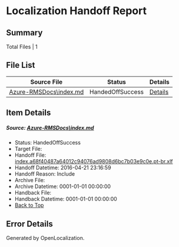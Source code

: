 # <a name='report-top'></a> Localization Handoff Report

## Summary
 Total Files | 1

## File List
 Source File | Status | Details 
 ----------- | ------ | ------- 
 [Azure-RMSDocs\index.md](https://github.com/Microsoft/Azure-RMSDocs-pr/blob/d545e72831e9d3fe4448680645d955d4c49952d0/Azure-RMSDocs/index.md) | HandedOffSuccess | [Details](#ec455586493217b04b8ada316179b1c1957dac00162)

## Item Details
##### <a name='ec455586493217b04b8ada316179b1c1957dac00162'></a> Source: [Azure-RMSDocs\index.md](https://github.com/Microsoft/Azure-RMSDocs-pr/blob/d545e72831e9d3fe4448680645d955d4c49952d0/Azure-RMSDocs/index.md)
* Status: HandedOffSuccess
* Target File: 
* Handoff File: [index.a68f40487a64012c94076ad9808d6bc7b03e9c0e.pt-br.xlf](https://github.com/Microsoft/EM.handoff/blob/3755908bc1cda5f693003fd731b7d0cf52e183c1/ol-handoff/Microsoft/Azure-RMSDocs-pr.pt-br/master/index.a68f40487a64012c94076ad9808d6bc7b03e9c0e.pt-br.xlf)
* Handoff Datetime: 2016-04-21 23:16:59
* Handoff Reason: Include
* Archive File: 
* Archive Datetime: 0001-01-01 00:00:00
* Handback File: 
* Handback Datetime: 0001-01-01 00:00:00
* [Back to Top](#report-top)


## Error Details

Generated by OpenLocalization.
